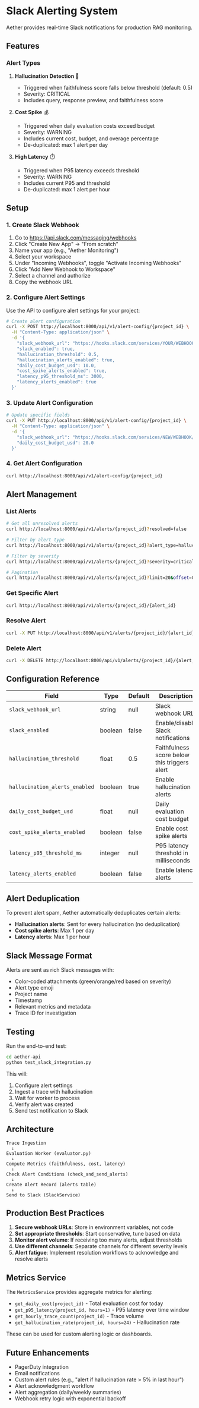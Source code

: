 # Slack Alerting System

Aether provides real-time Slack notifications for production RAG monitoring.

## Features

### Alert Types

1. **Hallucination Detection** 🤥
   - Triggered when faithfulness score falls below threshold (default: 0.5)
   - Severity: CRITICAL
   - Includes query, response preview, and faithfulness score

2. **Cost Spike** 💰
   - Triggered when daily evaluation costs exceed budget
   - Severity: WARNING
   - Includes current cost, budget, and overage percentage
   - De-duplicated: max 1 alert per day

3. **High Latency** ⏱️
   - Triggered when P95 latency exceeds threshold
   - Severity: WARNING
   - Includes current P95 and threshold
   - De-duplicated: max 1 alert per hour

## Setup

### 1. Create Slack Webhook

1. Go to https://api.slack.com/messaging/webhooks
2. Click "Create New App" → "From scratch"
3. Name your app (e.g., "Aether Monitoring")
4. Select your workspace
5. Under "Incoming Webhooks", toggle "Activate Incoming Webhooks"
6. Click "Add New Webhook to Workspace"
7. Select a channel and authorize
8. Copy the webhook URL

### 2. Configure Alert Settings

Use the API to configure alert settings for your project:

```bash
# Create alert configuration
curl -X POST http://localhost:8000/api/v1/alert-config/{project_id} \
  -H "Content-Type: application/json" \
  -d '{
    "slack_webhook_url": "https://hooks.slack.com/services/YOUR/WEBHOOK/URL",
    "slack_enabled": true,
    "hallucination_threshold": 0.5,
    "hallucination_alerts_enabled": true,
    "daily_cost_budget_usd": 10.0,
    "cost_spike_alerts_enabled": true,
    "latency_p95_threshold_ms": 3000,
    "latency_alerts_enabled": true
  }'
```

### 3. Update Alert Configuration

```bash
# Update specific fields
curl -X PUT http://localhost:8000/api/v1/alert-config/{project_id} \
  -H "Content-Type: application/json" \
  -d '{
    "slack_webhook_url": "https://hooks.slack.com/services/NEW/WEBHOOK/URL",
    "daily_cost_budget_usd": 20.0
  }'
```

### 4. Get Alert Configuration

```bash
curl http://localhost:8000/api/v1/alert-config/{project_id}
```

## Alert Management

### List Alerts

```bash
# Get all unresolved alerts
curl http://localhost:8000/api/v1/alerts/{project_id}?resolved=false

# Filter by alert type
curl http://localhost:8000/api/v1/alerts/{project_id}?alert_type=hallucination

# Filter by severity
curl http://localhost:8000/api/v1/alerts/{project_id}?severity=critical

# Pagination
curl http://localhost:8000/api/v1/alerts/{project_id}?limit=20&offset=0
```

### Get Specific Alert

```bash
curl http://localhost:8000/api/v1/alerts/{project_id}/{alert_id}
```

### Resolve Alert

```bash
curl -X PUT http://localhost:8000/api/v1/alerts/{project_id}/{alert_id}/resolve
```

### Delete Alert

```bash
curl -X DELETE http://localhost:8000/api/v1/alerts/{project_id}/{alert_id}
```

## Configuration Reference

| Field | Type | Default | Description |
|-------|------|---------|-------------|
| `slack_webhook_url` | string | null | Slack webhook URL |
| `slack_enabled` | boolean | false | Enable/disable Slack notifications |
| `hallucination_threshold` | float | 0.5 | Faithfulness score below this triggers alert |
| `hallucination_alerts_enabled` | boolean | true | Enable hallucination alerts |
| `daily_cost_budget_usd` | float | null | Daily evaluation cost budget |
| `cost_spike_alerts_enabled` | boolean | false | Enable cost spike alerts |
| `latency_p95_threshold_ms` | integer | null | P95 latency threshold in milliseconds |
| `latency_alerts_enabled` | boolean | false | Enable latency alerts |

## Alert Deduplication

To prevent alert spam, Aether automatically deduplicates certain alerts:

- **Hallucination alerts**: Sent for every hallucination (no deduplication)
- **Cost spike alerts**: Max 1 per day
- **Latency alerts**: Max 1 per hour

## Slack Message Format

Alerts are sent as rich Slack messages with:

- Color-coded attachments (green/orange/red based on severity)
- Alert type emoji
- Project name
- Timestamp
- Relevant metrics and metadata
- Trace ID for investigation

## Testing

Run the end-to-end test:

```bash
cd aether-api
python test_slack_integration.py
```

This will:
1. Configure alert settings
2. Ingest a trace with hallucination
3. Wait for worker to process
4. Verify alert was created
5. Send test notification to Slack

## Architecture

```
Trace Ingestion
  ↓
Evaluation Worker (evaluator.py)
  ↓
Compute Metrics (faithfulness, cost, latency)
  ↓
Check Alert Conditions (check_and_send_alerts)
  ↓
Create Alert Record (alerts table)
  ↓
Send to Slack (SlackService)
```

## Production Best Practices

1. **Secure webhook URLs**: Store in environment variables, not code
2. **Set appropriate thresholds**: Start conservative, tune based on data
3. **Monitor alert volume**: If receiving too many alerts, adjust thresholds
4. **Use different channels**: Separate channels for different severity levels
5. **Alert fatigue**: Implement resolution workflows to acknowledge and resolve alerts

## Metrics Service

The `MetricsService` provides aggregate metrics for alerting:

- `get_daily_cost(project_id)` - Total evaluation cost for today
- `get_p95_latency(project_id, hours=1)` - P95 latency over time window
- `get_hourly_trace_count(project_id)` - Trace volume
- `get_hallucination_rate(project_id, hours=24)` - Hallucination rate

These can be used for custom alerting logic or dashboards.

## Future Enhancements

- PagerDuty integration
- Email notifications
- Custom alert rules (e.g., "alert if hallucination rate > 5% in last hour")
- Alert acknowledgment workflow
- Alert aggregation (daily/weekly summaries)
- Webhook retry logic with exponential backoff

